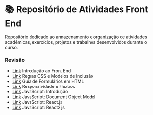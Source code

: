 # 📚 Repositório de Atividades Front End

Repositório dedicado ao armazenamento e organização de atividades acadêmicas, exercícios, projetos e trabalhos desenvolvidos durante o curso.

### Revisão

- [Link](/Aula01) Introdução ao Front End
- [Link](/Aula02) Regras CSS e Modelos de Inclusão
- [Link](/Aula03) Guia de Formulários em HTML
- [Link](/Aula04) Responsividade e Flexbox
- [Link](/Aula05) JavaScript: Introdução
- [Link](/Aula06) JavaScript: Document Object Model
- [Link](/Aula07) JavaScript: React.js
- [Link](/Aula08) JavaScript: React2.js

